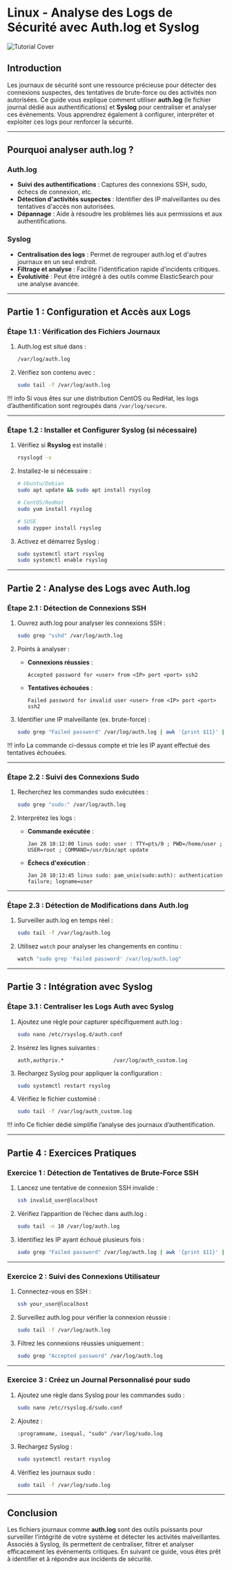 # Linux - Analyse des Logs de Sécurité avec Auth.log et Syslog

![Tutorial Cover](assets/authlog-syslog.jpg)

## Introduction

Les journaux de sécurité sont une ressource précieuse pour détecter des connexions suspectes, des tentatives de brute-force ou des activités non autorisées. Ce guide vous explique comment utiliser **auth.log** (le fichier journal dédié aux authentifications) et **Syslog** pour centraliser et analyser ces événements. Vous apprendrez également à configurer, interpréter et exploiter ces logs pour renforcer la sécurité.

---

## Pourquoi analyser auth.log ?

### Auth.log
- **Suivi des authentifications** : Captures des connexions SSH, sudo, échecs de connexion, etc.
- **Détection d'activités suspectes** : Identifier des IP malveillantes ou des tentatives d'accès non autorisées.
- **Dépannage** : Aide à résoudre les problèmes liés aux permissions et aux authentifications.

### Syslog
- **Centralisation des logs** : Permet de regrouper auth.log et d'autres journaux en un seul endroit.
- **Filtrage et analyse** : Facilite l'identification rapide d'incidents critiques.
- **Évolutivité** : Peut être intégré à des outils comme ElasticSearch pour une analyse avancée.

---

## Partie 1 : Configuration et Accès aux Logs

### Étape 1.1 : Vérification des Fichiers Journaux

1. Auth.log est situé dans :
   ```bash
   /var/log/auth.log
   ```

2. Vérifiez son contenu avec :
   ```bash
   sudo tail -f /var/log/auth.log
   ```
!!! info 
    Si vous êtes sur une distribution CentOS ou RedHat, les logs d’authentification sont regroupés dans `/var/log/secure`.

---

### Étape 1.2 : Installer et Configurer Syslog (si nécessaire)

1. Vérifiez si **Rsyslog** est installé :
   ```bash
   rsyslogd -v
   ```

2. Installez-le si nécessaire :
   ```bash
   # Ubuntu/Debian
   sudo apt update && sudo apt install rsyslog

   # CentOS/RedHat
   sudo yum install rsyslog

   # SUSE
   sudo zypper install rsyslog
   ```

3. Activez et démarrez Syslog :
   ```bash
   sudo systemctl start rsyslog
   sudo systemctl enable rsyslog
   ```

---

## Partie 2 : Analyse des Logs avec Auth.log

### Étape 2.1 : Détection de Connexions SSH

1. Ouvrez auth.log pour analyser les connexions SSH :
   ```bash
   sudo grep "sshd" /var/log/auth.log
   ```

2. Points à analyser :
   - **Connexions réussies** :
     ```text
     Accepted password for <user> from <IP> port <port> ssh2
     ```
   - **Tentatives échouées** :
     ```text
     Failed password for invalid user <user> from <IP> port <port> ssh2
     ```

3. Identifier une IP malveillante (ex. brute-force) :
   ```bash
   sudo grep "Failed password" /var/log/auth.log | awk '{print $11}' | sort | uniq -c | sort -nr
   ```

!!! info 
    La commande ci-dessus compte et trie les IP ayant effectué des tentatives échouées.

---

### Étape 2.2 : Suivi des Connexions Sudo

1. Recherchez les commandes sudo exécutées :
   ```bash
   sudo grep "sudo:" /var/log/auth.log
   ```

2. Interprétez les logs :
   - **Commande exécutée** :
     ```text
     Jan 28 10:12:00 linus sudo: user : TTY=pts/0 ; PWD=/home/user ; USER=root ; COMMAND=/usr/bin/apt update
     ```
   - **Échecs d'exécution** :
     ```text
     Jan 28 10:13:45 linus sudo: pam_unix(sudo:auth): authentication failure; logname=user
     ```

---

### Étape 2.3 : Détection de Modifications dans Auth.log

1. Surveiller auth.log en temps réel :
   ```bash
   sudo tail -f /var/log/auth.log
   ```

2. Utilisez `watch` pour analyser les changements en continu :
   ```bash
   watch "sudo grep 'Failed password' /var/log/auth.log"
   ```

---

## Partie 3 : Intégration avec Syslog

### Étape 3.1 : Centraliser les Logs Auth avec Syslog

1. Ajoutez une règle pour capturer spécifiquement auth.log :
   ```bash
   sudo nano /etc/rsyslog.d/auth.conf
   ```

2. Insérez les lignes suivantes :
   ```text
   auth,authpriv.*                /var/log/auth_custom.log
   ```

3. Rechargez Syslog pour appliquer la configuration :
   ```bash
   sudo systemctl restart rsyslog
   ```

4. Vérifiez le fichier customisé :
   ```bash
   sudo tail -f /var/log/auth_custom.log
   ```

!!! info 
    Ce fichier dédié simplifie l’analyse des journaux d’authentification.

---

## Partie 4 : Exercices Pratiques

### Exercice 1 : Détection de Tentatives de Brute-Force SSH

1. Lancez une tentative de connexion SSH invalide :
   ```bash
   ssh invalid_user@localhost
   ```

2. Vérifiez l’apparition de l’échec dans auth.log :
   ```bash
   sudo tail -n 10 /var/log/auth.log
   ```

3. Identifiez les IP ayant échoué plusieurs fois :
   ```bash
   sudo grep "Failed password" /var/log/auth.log | awk '{print $11}' | sort | uniq -c
   ```

---

### Exercice 2 : Suivi des Connexions Utilisateur

1. Connectez-vous en SSH :
   ```bash
   ssh your_user@localhost
   ```

2. Surveillez auth.log pour vérifier la connexion réussie :
   ```bash
   sudo tail -f /var/log/auth.log
   ```

3. Filtrez les connexions réussies uniquement :
   ```bash
   sudo grep "Accepted password" /var/log/auth.log
   ```

---

### Exercice 3 : Créez un Journal Personnalisé pour sudo

1. Ajoutez une règle dans Syslog pour les commandes sudo :
   ```bash
   sudo nano /etc/rsyslog.d/sudo.conf
   ```

2. Ajoutez :
   ```text
   :programname, isequal, "sudo" /var/log/sudo.log
   ```

3. Rechargez Syslog :
   ```bash
   sudo systemctl restart rsyslog
   ```

4. Vérifiez les journaux sudo :
   ```bash
   sudo tail -f /var/log/sudo.log
   ```

---

## Conclusion

Les fichiers journaux comme **auth.log** sont des outils puissants pour surveiller l’intégrité de votre système et détecter les activités malveillantes. Associés à Syslog, ils permettent de centraliser, filtrer et analyser efficacement les événements critiques. En suivant ce guide, vous êtes prêt à identifier et à répondre aux incidents de sécurité. 
